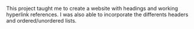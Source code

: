 This project taught me to create a website with headings and working hyperlink references. I was also able to incorporate the differents headers and ordered/unordered lists.

